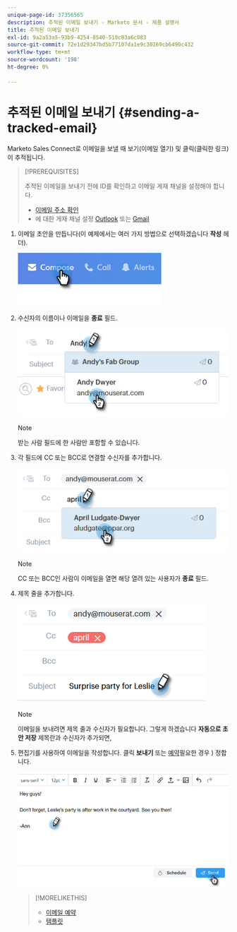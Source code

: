 ```yaml
---
unique-page-id: 37356565
description: 추적된 이메일 보내기 - Marketo 문서 - 제품 설명서
title: 추적된 이메일 보내기
exl-id: 9a2a53a5-93b9-4254-8540-510c83a6c083
source-git-commit: 72e1d29347bd5b77107da1e9c30169cb6490c432
workflow-type: tm+mt
source-wordcount: '198'
ht-degree: 0%

---
```


# 추적된 이메일 보내기 {#sending-a-tracked-email}

Marketo Sales Connect로 이메일을 보낼 때 보기(이메일 열기) 및 클릭(클릭한 링크)이 추적됩니다.

>[!PREREQUISITES]
>
>추적된 이메일을 보내기 전에 ID를 확인하고 이메일 게재 채널을 설정해야 합니다.
>
>* [이메일 주소 확인](/help/marketo/product-docs/marketo-sales-connect/getting-started/email-settings/verify-your-email.md)
>* 에 대한 게재 채널 설정 [Outlook](/help/marketo/product-docs/marketo-sales-connect/email-plugins/msc-for-outlook/email-connection-for-outlook-users.md) 또는 [Gmail](/help/marketo/product-docs/marketo-sales-connect/email-plugins/gmail/email-connection-for-gmail-users.md)


1. 이메일 초안을 만듭니다(이 예제에서는 여러 가지 방법으로 선택하겠습니다 **작성** 헤더).

   ![](assets/one.png)

1. 수신자의 이름이나 이메일을 **종료** 필드.

   ![](assets/two.png)

   >[!NOTE]
   >
   >받는 사람 필드에 한 사람만 포함할 수 있습니다.

1. 각 필드에 CC 또는 BCC로 연결할 수신자를 추가합니다.

   ![](assets/three.png)

   >[!NOTE]
   >
   >CC 또는 BCC인 사람이 이메일을 열면 해당 열려 있는 사용자가 **종료** 필드.

1. 제목 줄을 추가합니다.

   ![](assets/four.png)

   >[!NOTE]
   >
   >이메일을 보내려면 제목 줄과 수신자가 필요합니다. 그렇게 하겠습니다 **자동으로 초안 저장** 제목란과 수신자가 추가되면,

1. 편집기를 사용하여 이메일을 작성합니다. 클릭 **보내기** 또는 [예약](/help/marketo/product-docs/marketo-sales-connect/email/using-the-compose-window/scheduling-an-email.md)필요한 경우 ) 정합니다.

   ![](assets/five.png)

   >[!MORELIKETHIS]
   >
   >* [이메일 예약](/help/marketo/product-docs/marketo-sales-connect/email/using-the-compose-window/scheduling-an-email.md)
   >* [템플릿](/help/marketo/product-docs/marketo-sales-connect/templates/create-a-new-template.md)

